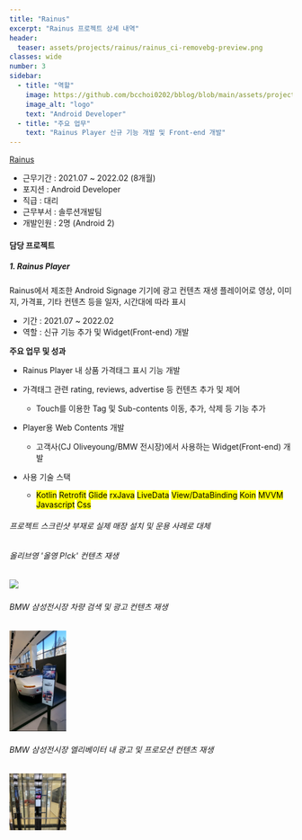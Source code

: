 ```yaml
---
title: "Rainus"
excerpt: "Rainus 프로젝트 상세 내역"
header:
  teaser: assets/projects/rainus/rainus_ci-removebg-preview.png
classes: wide
number: 3
sidebar:
  - title: "역할"
    image: https://github.com/bcchoi0202/bblog/blob/main/assets/projects/rainus/rainus_ci-removebg-preview.png?raw=true
    image_alt: "logo"
    text: "Android Developer"
  - title: "주요 업무"
    text: "Rainus Player 신규 기능 개발 및 Front-end 개발"
---
```



[Rainus](https://www.rainusbiz.com "라인어스")
- 근무기간 : 2021.07 ~ 2022.02 (8개월)
- 포지션 : Android Developer
- 직급 : 대리
- 근무부서 : 솔루션개발팀
- 개발인원 : 2명 (Android 2)

#### 담당 프로젝트
##### 1. Rainus Player
 Rainus에서 제조한 Android Signage 기기에 광고 컨텐츠 재생 플레이어로 영상, 이미지, 가격표, 기타 컨텐츠 등을 일자, 시간대에 따라 표시
  - 기간 : 2021.07 ~ 2022.02
  - 역할 : 신규 기능 추가 및 Widget(Front-end) 개발
  
  **주요 업무 및 성과**
  * Rainus Player 내 상품 가격태그 표시 기능 개발
  * 가격태그 관련 rating, reviews, advertise 등 컨텐츠 추가 및 제어
    * Touch를 이용한 Tag 및 Sub-contents 이동, 추가, 삭제 등 기능 추가
  * Player용 Web Contents 개발
    * 고객사(CJ Oliveyoung/BMW 전시장)에서 사용하는 Widget(Front-end) 개발

  * 사용 기술 스택
    * <mark>Kotlin</mark> <mark>Retrofit</mark> <mark>Glide</mark> <mark>rxJava</mark> <mark>LiveData</mark> <mark>View/DataBinding</mark> <mark>Koin</mark> <mark>MVVM</mark> <mark>Javascript</mark> <mark>Css</mark>

###### 프로젝트 스크린샷 부재로 실제 매장 설치 및 운용 사례로 대체

###### 올리브영 '올영 P!ck' 컨텐츠 재생 
<img src="https://www.rainusbiz.com/ko/wp-content/uploads/sites/2/2021/04/7ceb8d3f69000590bd09af896100cbbc-1200x900.png" width="20%">

###### BMW 삼성전시장 차량 검색 및 광고 컨텐츠 재생
<img src="https://github.com/bcchoi0202/bblog/blob/main/assets/projects/rainus/2.jpg?raw=true" width="20%">

###### BMW 삼성전시장 엘리베이터 내 광고 및 프로모션 컨텐츠 재생
<img src="https://github.com/bcchoi0202/bblog/blob/main/assets/projects/rainus/3.jpg?raw=true" width="20%">